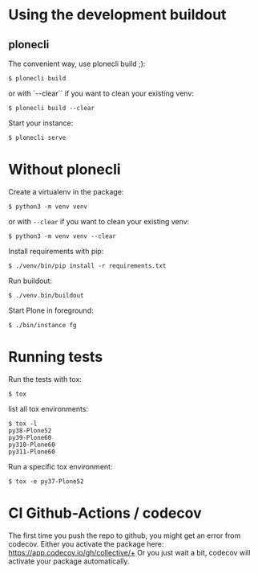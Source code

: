 # Using the development buildout

## plonecli

The convenient way, use plonecli build ;):

```shell
$ plonecli build
```

or with `--clear`` if you want to clean your existing venv:

```shell
$ plonecli build --clear
```

Start your instance:

```shell
$ plonecli serve
```

# Without plonecli

Create a virtualenv in the package:

```shell
$ python3 -m venv venv
```

or with `--clear` if you want to clean your existing venv:

```shell
$ python3 -m venv venv --clear
```

Install requirements with pip:

```shell
$ ./venv/bin/pip install -r requirements.txt
```

Run buildout:

```shell
$ ./venv.bin/buildout
```

Start Plone in foreground:

```shell
$ ./bin/instance fg
```

# Running tests

Run the tests with tox:

```shell
$ tox
```

list all tox environments:

```shell
$ tox -l
py38-Plone52
py39-Plone60
py310-Plone60
py311-Plone60
```

Run a specific tox environment:

```shell
$ tox -e py37-Plone52
```

# CI Github-Actions / codecov

The first time you push the repo to github, you might get an error from
codecov. Either you activate the package here:
https://app.codecov.io/gh/collective/+ Or you just wait a bit, codecov will activate your package automatically.
